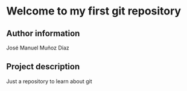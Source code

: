 
# Welcome to my first git repository

## Author information
José Manuel Muñoz Díaz

## Project description
Just a repository to learn about git

